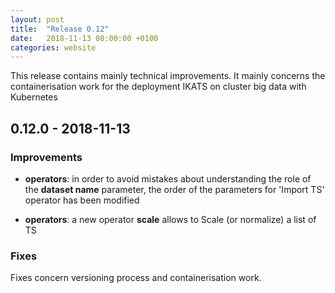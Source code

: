 ```yaml
---
layout: post
title:  "Release 0.12"
date:   2018-11-13 08:00:00 +0100
categories: website
---
```


This release contains mainly technical improvements. It mainly concerns the containerisation work for the deployment IKATS on cluster big data with Kubernetes

## 0.12.0 - 2018-11-13

### Improvements

* **operators**: in order to avoid mistakes about understanding the role of the **dataset name**  parameter, the order of the parameters for 'Import TS' operator has been modified

* **operators**: a new  operator **scale** allows to Scale (or normalize) a list of TS

### Fixes

Fixes concern versioning process and containerisation work.
